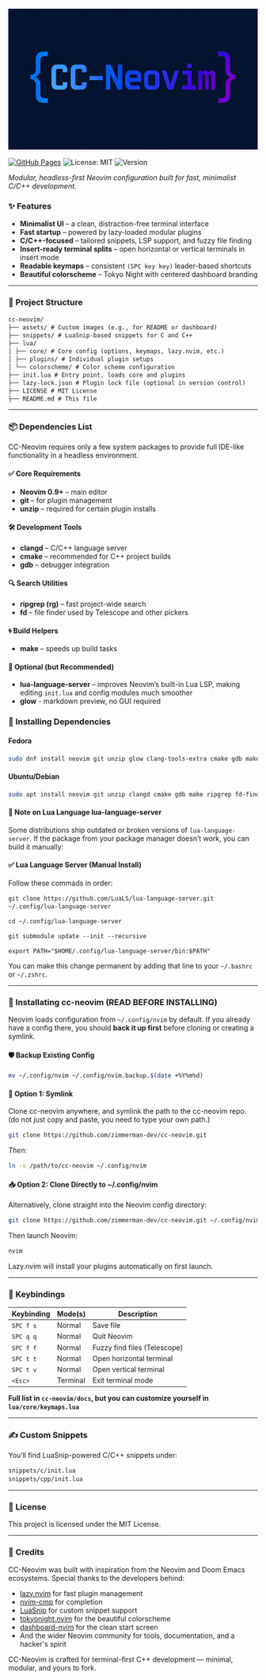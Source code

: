 <p align="center">
    <img src="assets/cc-neovim.jpg" alt="cc-neovim logo" />

[![GitHub Pages](https://img.shields.io/badge/View%20Site-cc--neovim-blue?style=flat-square)](https://zimmerman-dev.github.io/cc-neovim)
![License: MIT](https://img.shields.io/badge/License-MIT-green?style=flat-square)
![Version](https://img.shields.io/github/v/tag/zimmerman-dev/cc-neovim?label=version&style=flat-square)

_Modular, headless-first Neovim configuration built for fast, minimalist C/C++ development._

### ✨ Features


- **Minimalist UI** – a clean, distraction-free terminal interface
- **Fast startup** – powered by lazy-loaded modular plugins
- **C/C++-focused** – tailored snippets, LSP support, and fuzzy file finding
- **Insert-ready terminal splits** – open horizontal or vertical terminals in insert mode
- **Readable keymaps** – consistent `(SPC key key)` leader-based shortcuts
- **Beautiful colorscheme** – Tokyo Night with centered dashboard branding


---

### 📁 Project Structure


```
cc-neovim/
├── assets/ # Custom images (e.g., for README or dashboard)
├── snippets/ # LuaSnip-based snippets for C and C++
├── lua/
│ ├── core/ # Core config (options, keymaps, lazy.nvim, etc.)
│ ├── plugins/ # Individual plugin setups
│ └── colorscheme/ # Color scheme configuration
├── init.lua # Entry point, loads core and plugins
├── lazy-lock.json # Plugin lock file (optional in version control)
├── LICENSE # MIT License
├── README.md # This file

```


---

### 📦 Dependencies List

CC-Neovim requires only a few system packages to provide full IDE-like functionality in a headless environment.


#### ✅ Core Requirements
- **Neovim 0.9+** – main editor
- **git** – for plugin management
- **unzip** – required for certain plugin installs

#### 🛠 Development Tools
- **clangd** – C/C++ language server
- **cmake** – recommended for C++ project builds
- **gdb** – debugger integration

#### 🔍 Search Utilities
- **ripgrep (rg)** – fast project-wide search
- **fd** – file finder used by Telescope and other pickers

#### 🌀 Build Helpers
- **make** – speeds up build tasks

#### 🌙 Optional (but Recommended)
- **lua-language-server** – improves Neovim’s built-in Lua LSP, making editing `init.lua` and config modules much smoother
- **glow** - markdown preview, no GUI required



### 🔹 Installing Dependencies


#### Fedora
```bash
sudo dnf install neovim git unzip glow clang-tools-extra cmake gdb make ripgrep fd-find lua-language-server
```

#### Ubuntu/Debian
```bash
sudo apt install neovim git unzip clangd cmake gdb make ripgrep fd-find lua-language-server
```



#### 📌 Note on Lua Language lua-language-server

Some distributions ship outdated or broken versions of `lua-language-server`.
If the package from your package manager doesn’t work, you can build it manually:

#### ✅ Lua Language Server (Manual Install)

Follow these commads in order:
```
git clone https://github.com/LuaLS/lua-language-server.git ~/.config/lua-language-server
```
```
cd ~/.config/lua-language-server
```
```
git submodule update --init --recursive
```
```
export PATH="$HOME/.config/lua-language-server/bin:$PATH"
```
You can make this change permanent by adding that line to your `~/.bashrc` or `~/.zshrc`.



---


### 🔧 Installating cc-neovim (READ BEFORE INSTALLING)

Neovim loads configuration from `~/.config/nvim` by default.
If you already have a config there, you should **back it up first** before cloning or creating a symlink.


#### 🛡️ Backup Existing Config
```bash
mv ~/.config/nvim ~/.config/nvim.backup.$(date +%Y%m%d)
```


#### 🔗 Option 1: Symlink

Clone cc-neovim anywhere, and symlink the path to the cc-neovim repo. (do not just copy and paste, you need to type your own path.)

```bash
git clone https://github.com/zimmerman-dev/cc-neovim.git
```
*Then:*
```bash
ln -s /path/to/cc-neovim ~/.config/nvim
```

#### 📥 Option 2: Clone Directly to ~/.config/nvim

Alternatively, clone straight into the Neovim config directory:

```bash
git clone https://github.com/zimmerman-dev/cc-neovim.git ~/.config/nvim
```

Then launch Neovim:

```bash
nvim
```
Lazy.nvim will install your plugins automatically on first launch.



---

### 🎹 Keybindings

| Keybinding           | Mode(s)      | Description                            |
|----------------------|--------------|----------------------------------------|
| `SPC f s`            | Normal       | Save file                              |
| `SPC q q`            | Normal       | Quit Neovim                            |
| `SPC f f`            | Normal       | Fuzzy find files (Telescope)           |
| `SPC t t`            | Normal       | Open horizontal terminal               |
| `SPC t v`            | Normal       | Open vertical terminal                 |
| `<Esc>`              | Terminal     | Exit terminal mode                     |

**Full list in `cc-neovim/docs`, but you can customize yourself in `lua/core/keymaps.lua`**



---

### ✍️ Custom Snippets

You’ll find LuaSnip-powered C/C++ snippets under:

```bash
snippets/c/init.lua
snippets/cpp/init.lua

```


---

### 📜 License
This project is licensed under the MIT License.

---

### 🪪 Credits

CC-Neovim was built with inspiration from the Neovim and Doom Emacs ecosystems.
Special thanks to the developers behind:

- [lazy.nvim](https://github.com/folke/lazy.nvim) for fast plugin management
- [nvim-cmp](https://github.com/hrsh7th/nvim-cmp) for completion
- [LuaSnip](https://github.com/L3MON4D3/LuaSnip) for custom snippet support
- [tokyonight.nvim](https://github.com/folke/tokyonight.nvim) for the beautiful colorscheme
- [dashboard-nvim](https://github.com/nvimdev/dashboard-nvim) for the clean start screen
- And the wider Neovim community for tools, documentation, and a hacker's spirit

CC-Neovim is crafted for terminal-first C++ development — minimal, modular, and yours to fork.

